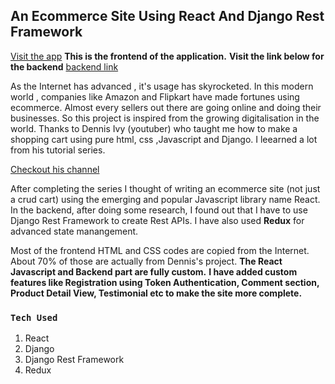 ## An Ecommerce Site Using React And Django Rest Framework

[Visit the app](https://reactshopee.netlify.app/)
**This is the frontend of the application.** 
**Visit the link below for the backend**
[backend link](https://github.com/Kaushal-Dhungel/react_django_ecom_backend)

As the Internet has advanced , it's usage has skyrocketed. In this modern world , companies like Amazon and Flipkart have made fortunes using 
ecommerce. Almost every sellers out there are going online and doing their businesses. 
So this project is inspired from the growing digitalisation in the world. 
Thanks to Dennis Ivy (youtuber) who taught me how to make a shopping cart using pure html, css ,Javascript and Django. I leearned a lot from his tutorial series.

[Checkout his channel](https://www.youtube.com/c/DennisIvy)

After completing the series I thought of writing an ecommerce site (not just a crud cart) using the emerging and popular Javascript library name React.
In the backend, after doing some research, I found out that I have to use Django Rest Framework  to create Rest APIs. I have also used **Redux** for advanced state manangement.

Most of the frontend HTML and CSS codes are copied from the Internet. About 70% of those are actually from Dennis's project. 
**The React Javascript and Backend part are fully custom.**
**I have added custom features like Registration using Token Authentication, Comment section, Product Detail View, Testimonial etc to make the site more complete.**

### `Tech Used`
1. React
2. Django 
3. Django Rest Framework
4. Redux

